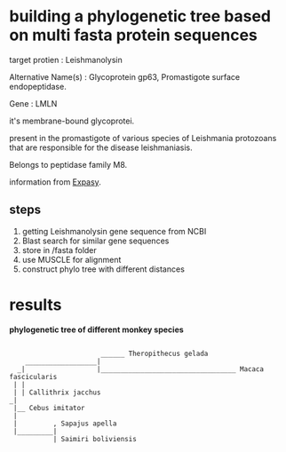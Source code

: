 # building a phylogenetic tree based on multi fasta protein sequences

target protien : Leishmanolysin

Alternative Name(s) : Glycoprotein gp63, Promastigote surface endopeptidase.

Gene : LMLN

it's membrane-bound glycoprotei.

present in the promastigote of various species of Leishmania protozoans that are responsible for the disease leishmaniasis.

Belongs to peptidase family M8.

information from [Expasy](https://enzyme.expasy.org/EC/3.4.24.36).

## steps
1. getting Leishmanolysin gene sequence from NCBI
1. Blast search for similar gene sequences
1. store in /fasta folder
1. use MUSCLE for alignment
1. construct phylo tree with different distances 

# results 
**phylogenetic tree of different monkey species**
```

                       ______ Theropithecus gelada
    __________________|
  _|                  |__________________________________ Macaca fascicularis
 | |
 | | Callithrix jacchus
_|
 |__ Cebus imitator
 |
 |         , Sapajus apella
 |_________|
           | Saimiri boliviensis
```
